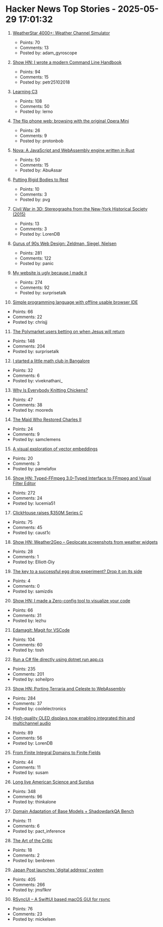 # Hacker News Top Stories - 2025-05-29 17:01:32

1. [WeatherStar 4000+: Weather Channel Simulator](https://weatherstar.netbymatt.com/)
   - Points: 70
   - Comments: 13
   - Posted by: adam_gyroscope

2. [Show HN: I wrote a modern Command Line Handbook](https://commandline.stribny.name/)
   - Points: 94
   - Comments: 15
   - Posted by: petr25102018

3. [Learning C3](https://alloc.dev/2025/05/29/learning_c3)
   - Points: 108
   - Comments: 50
   - Posted by: lerno

4. [The flip phone web: browsing with the original Opera Mini](https://www.spacebar.news/the-flip-phone-web-browsing-with-the-original-opera-mini/)
   - Points: 26
   - Comments: 9
   - Posted by: protonbob

5. [Nova: A JavaScript and WebAssembly engine written in Rust](https://trynova.dev/)
   - Points: 50
   - Comments: 15
   - Posted by: AbuAssar

6. [Putting Rigid Bodies to Rest](https://twitter.com/keenanisalive/status/1925225500659658999)
   - Points: 10
   - Comments: 3
   - Posted by: pvg

7. [Civil War in 3D: Stereographs from the New-York Historical Society (2015)](https://www.nyhistory.org/blogs/civil-war-in-3d-stereographs-from-the-new-york-historical-society)
   - Points: 13
   - Comments: 3
   - Posted by: LorenDB

8. [Gurus of 90s Web Design: Zeldman, Siegel, Nielsen](https://cybercultural.com/p/web-design-1997/)
   - Points: 281
   - Comments: 122
   - Posted by: panic

9. [My website is ugly because I made it](https://goodinternetmagazine.com/my-website-is-ugly-because-i-made-it/)
   - Points: 274
   - Comments: 92
   - Posted by: surprisetalk

10. [Simple programming language with offline usable browser IDE](https://tiki.li/apps/tut_learn.html?v=2505e)
   - Points: 66
   - Comments: 22
   - Posted by: chrisjj

11. [The Polymarket users betting on when Jesus will return](https://ericneyman.wordpress.com/2025/03/24/will-jesus-christ-return-in-an-election-year/)
   - Points: 148
   - Comments: 204
   - Posted by: surprisetalk

12. [I started a little math club in Bangalore](https://teachyourselfmath.app/club)
   - Points: 32
   - Comments: 6
   - Posted by: viveknathani_

13. [Why Is Everybody Knitting Chickens?](https://ironicsans.ghost.io/why-is-everybody-knitting-chickens/)
   - Points: 47
   - Comments: 38
   - Posted by: mooreds

14. [The Maid Who Restored Charles II](https://www.historytoday.com/archive/feature/maid-who-restored-charles-ii)
   - Points: 24
   - Comments: 9
   - Posted by: samclemens

15. [A visual exploration of vector embeddings](http://blog.pamelafox.org/2025/05/a-visual-exploration-of-vector.html)
   - Points: 20
   - Comments: 3
   - Posted by: pamelafox

16. [Show HN: Typed-FFmpeg 3.0–Typed Interface to FFmpeg and Visual Filter Editor](https://github.com/livingbio/typed-ffmpeg)
   - Points: 272
   - Comments: 24
   - Posted by: lucemia51

17. [ClickHouse raises $350M Series C](https://clickhouse.com/blog/clickhouse-raises-350-million-series-c-to-power-analytics-for-ai-era)
   - Points: 75
   - Comments: 45
   - Posted by: caust1c

18. [Show HN: Weather2Geo – Geolocate screenshots from weather widgets](https://github.com/elliott-diy/Weather2Geo)
   - Points: 28
   - Comments: 1
   - Posted by: Elliott-Diy

19. [The key to a successful egg drop experiment? Drop it on its side](https://arstechnica.com/science/2025/05/the-key-to-a-successful-egg-drop-experiment-drop-it-on-its-side/)
   - Points: 4
   - Comments: 0
   - Posted by: samizdis

20. [Show HN: I made a Zero-config tool to visualize your code](https://staying.fun/en)
   - Points: 66
   - Comments: 31
   - Posted by: lezhu

21. [Edamagit: Magit for VSCode](https://github.com/kahole/edamagit)
   - Points: 104
   - Comments: 60
   - Posted by: tosh

22. [Run a C# file directly using dotnet run app.cs](https://devblogs.microsoft.com/dotnet/announcing-dotnet-run-app/)
   - Points: 235
   - Comments: 201
   - Posted by: soheilpro

23. [Show HN: Porting Terraria and Celeste to WebAssembly](https://velzie.rip/blog/celeste-wasm)
   - Points: 284
   - Comments: 37
   - Posted by: coolelectronics

24. [High-quality OLED displays now enabling integrated thin and multichannel audio](https://www.sciencedaily.com/releases/2025/05/250521125055.htm)
   - Points: 89
   - Comments: 56
   - Posted by: LorenDB

25. [From Finite Integral Domains to Finite Fields](https://susam.net/from-finite-integral-domains-to-finite-fields.html)
   - Points: 44
   - Comments: 11
   - Posted by: susam

26. [Long live American Science and Surplus](https://milwaukeerecord.com/city-life/long-live-american-science-surplus-which-needs-your-help/)
   - Points: 348
   - Comments: 96
   - Posted by: thinkalone

27. [Domain Adaptation of Base Models + ShadowdarkQA Bench](https://gygaxtest.com/posts/continued_pretraining_for-rules/)
   - Points: 11
   - Comments: 6
   - Posted by: pact_inference

28. [The Art of the Critic](https://www.metropolitanreview.org/p/the-art-of-the-critic)
   - Points: 18
   - Comments: 2
   - Posted by: benbreen

29. [Japan Post launches 'digital address' system](https://www.japantimes.co.jp/business/2025/05/27/companies/japan-post-digital-address/)
   - Points: 405
   - Comments: 266
   - Posted by: jmsflknr

30. [RSyncUI – A SwiftUI based macOS GUI for rsync](https://github.com/rsyncOSX/RsyncUI)
   - Points: 76
   - Comments: 23
   - Posted by: mickelsen

